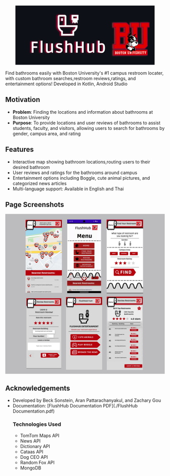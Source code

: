<p align="center">
  <img src="./fhbu_updated_logo.png" alt="FH Logo">
</p>
Find bathrooms easily with Boston University's #1 campus restroom locater, with custom bathroom searches,restroom reviews,ratings, and entertainment options!
Developed in Kotlin, Android Studio

## Motivation
- **Problem**: Finding the locations and information about bathrooms at Boston University 
- **Purpose**: To provide locations and user reviews of bathrooms to assist students, faculty, and visitors, allowing users to search for bathrooms by gender, campus area, and rating


## Features
- Interactive map showing bathroom locations,routing users to their desired bathroom
- User reviews and ratings for the bathrooms around campus
- Entertainment options including Boggle, cute animal pictures, and categorized news articles
- Multi-language support: Available in English and Thai

## Page Screenshots
![screenshot](./fh_pages.jpg)

## Acknowledgements
- Developed by Beck Sonstein, Aran Pattarachanyakul, and Zachary Gou
- Documentation: [FlushHub Documentation PDF](./FlushHub Documentation.pdf)
  ### Technologies Used
  - TomTom Maps API
  - News API
  - Dictionary API
  - Cataas API
  - Dog CEO API
  - Random Fox API
  - MongoDB 

